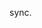<!--
title:   test create sync.
tags:    AWS,test
id:      fc5afc61ced55d1f560b
private: false
-->

sync.
